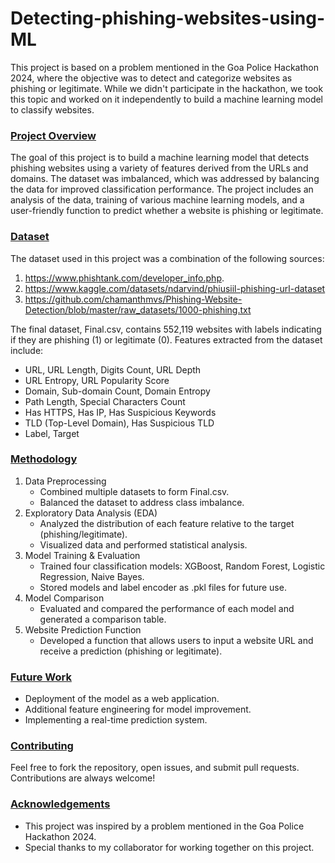 # Detecting-phishing-websites-using-ML

This project is based on a problem mentioned in the Goa Police Hackathon 2024, where the objective was to detect and categorize websites as phishing or legitimate. While we didn't participate in the hackathon, we took this topic and worked on it independently to build a machine learning model to classify websites.

### <ins>Project Overview</ins>

The goal of this project is to build a machine learning model that detects phishing websites using a variety of features derived from the URLs and domains. The dataset was imbalanced, which was addressed by balancing the data for improved classification performance. The project includes an analysis of the data, training of various machine learning models, and a user-friendly function to predict whether a website is phishing or legitimate.

### <ins>Dataset</ins>

The dataset used in this project was a combination of the following sources:
1. https://www.phishtank.com/developer_info.php.
2. https://www.kaggle.com/datasets/ndarvind/phiusiil-phishing-url-dataset
3. https://github.com/chamanthmvs/Phishing-Website-Detection/blob/master/raw_datasets/1000-phishing.txt

The final dataset, Final.csv, contains 552,119 websites with labels indicating if they are phishing (1) or legitimate (0). Features extracted from the dataset include:
- URL, URL Length, Digits Count, URL Depth
- URL Entropy, URL Popularity Score
- Domain, Sub-domain Count, Domain Entropy
- Path Length, Special Characters Count
- Has HTTPS, Has IP, Has Suspicious Keywords
- TLD (Top-Level Domain), Has Suspicious TLD
- Label, Target

### <ins>Methodology</ins>

1. Data Preprocessing
   - Combined multiple datasets to form Final.csv.
   - Balanced the dataset to address class imbalance.
2. Exploratory Data Analysis (EDA)
   - Analyzed the distribution of each feature relative to the target (phishing/legitimate).
   - Visualized data and performed statistical analysis.
3. Model Training & Evaluation
   - Trained four classification models: XGBoost, Random Forest, Logistic Regression, Naive Bayes.
   - Stored models and label encoder as .pkl files for future use.
4. Model Comparison
   - Evaluated and compared the performance of each model and generated a comparison table.
5. Website Prediction Function
   - Developed a function that allows users to input a website URL and receive a prediction (phishing or legitimate).

### <ins>Future Work</isn>

- Deployment of the model as a web application.
- Additional feature engineering for model improvement.
- Implementing a real-time prediction system.
  
### <ins>Contributing</ins>

Feel free to fork the repository, open issues, and submit pull requests. Contributions are always welcome!

### <ins>Acknowledgements</ins>

- This project was inspired by a problem mentioned in the Goa Police Hackathon 2024.
- Special thanks to my collaborator for working together on this project.
